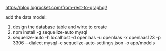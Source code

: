 https://blog.logrocket.com/from-rest-to-graphql/

add the data model:
1. design the database table and wirte to create
2. npm install -g sequelize-auto mysql
3. sequelize-auto -h localhost -d openlaas -u openlaas -x openlaas123 -p 3306  --dialect mysql -c sequelize-auto-settings.json -o app/models



